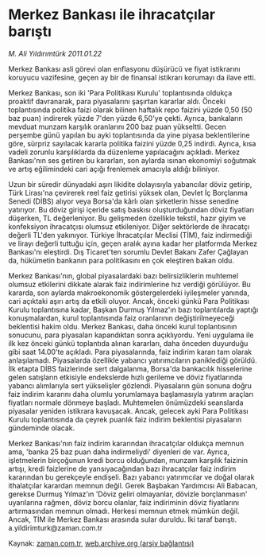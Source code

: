 # Merkez Bankası ile ihracatçılar barıştı

*M. Ali Yıldırımtürk 2011.01.22*

<td class="columnist-detail">
<p>Merkez Bankası asli görevi olan enflasyonu düşürücü ve fiyat istikrarını koruyucu vazifesine, geçen ay bir de finansal istikrarı korumayı da ilave etti.</p>
<p>
<div id="haberMetinDiv">
<p> Merkez Bankası, son iki 'Para Politikası Kurulu' toplantısında oldukça proaktif davranarak, para piyasalarını şaşırtan kararlar aldı. Önceki toplantısında politika faizi olarak bilinen haftalık repo faizini yüzde 0,50 (50 baz puan) indirerek yüzde 7'den yüzde 6,50'ye çekti. Ayrıca, bankaların mevduat munzam karşılık oranlarını 200 baz puan yükseltti. Gecen perşembe günü yapılan bu ayki toplantısında da yine piyasa beklentilerine göre, sürpriz sayılacak kararla politika faizini yüzde 0,25 indirdi. Ayrıca, kısa vadeli zorunlu karşılıklarda da düzenleme yapılacağını açıkladı. Merkez Bankası'nın ses getiren bu kararları, son aylarda ısınan ekonomiyi soğutmak ve artış eğilimindeki cari açığı frenlemek amacıyla aldığı biliniyor.
<p> Uzun bir süredir dünyadaki aşırı likidite dolayısıyla yabancılar döviz getirip, Türk Lirası'na çevirerek reel faiz getirisi yüksek olan, Devlet İç Borçlanma Senedi (DİBS) alıyor veya Borsa'da kârlı olan şirketlerin hisse senedine yatırıyor. Bu döviz girişi içeride satış baskısı oluşturduğundan döviz fiyatları düşerken, TL değerleniyor. Bu gelişmeden özellikle tekstil, hazır giyim ve konfeksiyon ihracatçısı olumsuz etkileniyor. Diğer sektörlerde de ihracatçı değerli TL'den yakınıyor. Türkiye İhracatçılar Meclisi (TİM), faiz indirmediği ve lirayı değerli tuttuğu için, geçen aralık ayına kadar her platformda Merkez Bankası'nı eleştirdi. Dış Ticaret'ten sorumlu Devlet Bakanı Zafer Çağlayan da, hükümetin bankanın para politikasını en çok eleştiren bakan oldu.
<p> Merkez Bankası'nın, global piyasalardaki bazı belirsizliklerin muhtemel olumsuz etkilerini dikkate alarak faiz indirimlerine hız verdiği görülüyor. Bu kararda, son aylarda makroekonomik göstergelerdeki iyileşmeler yanında, cari açıktaki aşırı artış da etkili oluyor. Ancak, önceki günkü Para Politikası Kurulu toplantısına kadar, Başkan Durmuş Yılmaz'ın bazı toplantılarda yaptığı konuşmalardan, kurul toplantısında faiz oranlarının değiştirilmeyeceği beklentisi hakim oldu. Merkez Bankası, daha önceki kurul toplantısının sonucunu, para piyasaları kapandıktan sonra açıklıyordu. Yeni uygulama ile ilk kez önceki günkü toplantıda alınan kararları, daha önceden duyurduğu gibi saat 14.00'te açıkladı. Para piyasalarında, faiz indirim kararı tam olarak anlaşılamadı. Piyasalarda özellikle yabancı yatırımcıların paniklediği görüldü. İlk etapta DİBS faizlerinde sert dalgalanma, Borsa'da bankacılık hisselerine gelen satışların etkisiyle endekslerde hızlı gerileme ve döviz fiyatlarında yabancı alımlarıyla sert yükselişler gözlendi. Piyasaların gün sonuna doğru faiz indirim kararını daha olumlu yorumlamaya başlamasıyla yatırım araçları fiyatları normale dönmeye başladı. Muhtemelen önümüzdeki seanslarda piyasalar yeniden istikrara kavuşacak. Ancak, gelecek ayki Para Politikası Kurulu toplantısında da çeyrek puanlık faiz indirim beklentisi piyasaların gündeminde olacak.
<p> Merkez Bankası'nın faiz indirim kararından ihracatçılar oldukça memnun ama, 'banka 25 baz puan daha indirmeliydi' diyenleri de var. Ayrıca, işletmelerin birçoğunun kredi borcu olduğundan, munzam karşılık faizinin artışı, kredi faizlerine de yansıyacağından bazı ihracatçılar faiz indirim kararından bu gerekçeyle endişeli. Bazı yabancı yatırımcılar ve doğal olarak ithalatçılar karardan memnun değil. Gerek Başbakan Yardımcısı Ali Babacan, gerekse Durmuş Yılmaz'ın 'Döviz geliri olmayanlar, dövizle borçlanmasın' uyarılarına rağmen, döviz borcu olanlar, faiz indiriminin döviz fiyatlarını artırmasından memnun olmadı. Herkesi memnun etmek mümkün değil. Ancak, TİM ile Merkez Bankası arasında sular duruldu. İki taraf barıştı. a.yildirimturk@zaman.com.tr </p></p></p></p></div>
</p>
<a href="http://web.archive.org/web/20110123172915/mailto:a.yildirimturk@zaman.com.tr">
</a></td>

Kaynak: [zaman.com.tr](http://zaman.com.tr/yazar.do?yazino=1082595), [web.archive.org (arşiv bağlantısı)](http://web.archive.org/web/20110123172915/http://zaman.com.tr:80/yazar.do?yazino=1082595)
